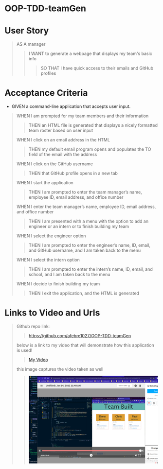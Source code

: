 # **OOP-TDD-teamGen**

# **User Story**
>AS A manager
>>I WANT to generate a webpage that displays my team's basic info
>>>SO THAT I have quick access to their emails and GitHub profiles

# **Acceptance Criteria**
* GIVEN a command-line application that accepts user input.
>
> WHEN I am prompted for my team members and their information
>>THEN an HTML file is generated that displays a nicely formatted team roster based on user input
>
>WHEN I click on an email address in the HTML
>>THEN my default email program opens and populates the TO field of the email with the address
>
>WHEN I click on the GitHub username
>>THEN that GitHub profile opens in a new tab
>
>WHEN I start the application
>>THEN I am prompted to enter the team manager’s name, employee ID, email address, and office number
>
>WHEN I enter the team manager’s name, employee ID, email address, and office number
>>THEN I am presented with a menu with the option to add an engineer or an intern or to finish building my team
>
>WHEN I select the engineer option
>>THEN I am prompted to enter the engineer’s name, ID, email, and GitHub username, and I am taken back to the menu
>
>WHEN I select the intern option
>>THEN I am prompted to enter the intern’s name, ID, email, and school, and I am taken back to the menu
>
>WHEN I decide to finish building my team
>>THEN I exit the application, and the HTML is generated

# **Links to Video and Urls**
> Github repo link:
>>https://github.com/afebre1027/OOP-TDD-teamGen
>
 >below is a link to my video that will demonstrate how this application is used!
 >>[My Video](https://watch.screencastify.com/v/OWl0HCMAI1Yyc378ZmQ5)
>
> this image captures the video taken as well
>> ![my image](/src/videoScreenShot.png)
